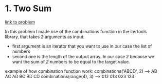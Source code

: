 # 1. Two Sum

[link to problem](https://leetcode.com/problems/two-sum/)

In this problem I made use of the combinations function in the itertools library,
that takes 2 arguments as input:

- first argument is an iterator that you want to use in our case the list of numbers
- second one is the length of the output array. In our case _2_ because we want the sum of _2_ numbers to be equal to the target value.

example of how combination function work:
combinations('ABCD', 2) --> AB AC AD BC BD CD
combinations(range(4), 3) --> 012 013 023 123
